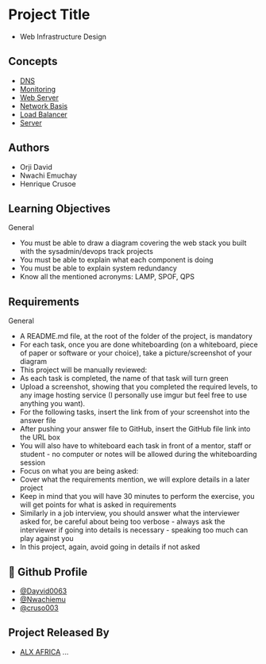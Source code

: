 
# Project Title
- Web Infrastructure Design

## Concepts

 - [DNS](https://intranet.alxswe.com/concepts/12)
  - [Monitoring](https://intranet.alxswe.com/concepts/13)
  - [Web Server](https://intranet.alxswe.com/concepts/17)
  - [Network Basis](https://intranet.alxswe.com/concepts/33)
  - [Load Balancer](https://intranet.alxswe.com/concepts/46)
- [Server](https://intranet.alxswe.com/concepts/67)
## Authors

- Orji David 
- Nwachi Emuchay
- Henrique Crusoe


## Learning Objectives

General
- You must be able to draw a diagram covering the web stack you built with the sysadmin/devops track projects
- You must be able to explain what each component is doing
- You must be able to explain system redundancy
- Know all the mentioned acronyms: LAMP, SPOF, QPS

## Requirements

General
- A README.md file, at the root of the folder of the project, is mandatory
- For each task, once you are done whiteboarding (on a whiteboard, piece of paper or software or your choice), take a picture/screenshot of your diagram
- This project will be manually reviewed:
- As each task is completed, the name of that task will turn green
- Upload a screenshot, showing that you completed the required levels, to any image hosting service (I personally use imgur but feel free to use anything you want).
- For the following tasks, insert the link from of your screenshot into the answer file
- After pushing your answer file to GitHub, insert the GitHub file link into the URL box
- You will also have to whiteboard each task in front of a mentor, staff or student - no computer or notes will be allowed during the whiteboarding session
- Focus on what you are being asked:
- Cover what the requirements mention, we will explore details in a later project
- Keep in mind that you will have 30 minutes to perform the exercise, you will get points for what is asked in requirements
- Similarly in a job interview, you should answer what the interviewer asked for, be careful about being too verbose - always ask the interviewer if going into details is necessary - speaking too much can play against you
- In this project, again, avoid going in details if not asked
## 🔗 Github Profile
- [@Dayvid0063](https://github.com/Dayvid0063)
- [@Nwachiemu](https://github.com/Nwachiemu)
- [@cruso003](https://github.com/cruso003)


## Project Released By

- [ALX AFRICA](https://www.alxafrica.com/)
...
